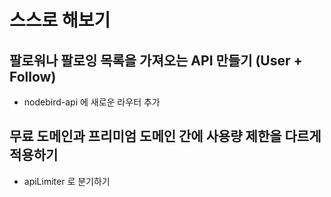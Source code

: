 # 스스로 해보기 

## 팔로워나 팔로잉 목록을 가져오는 API 만들기 (User + Follow)
- nodebird-api 에 새로운 라우터 추가 

## 무료 도메인과 프리미엄 도메인 간에 사용량 제한을 다르게 적용하기 
-  apiLimiter 로 분기하기 


